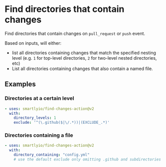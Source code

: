 # Find directories that contain changes

Find directories that contain changes on `pull_request` or `push` event.

Based on inputs, will either:

- list all directories containing changes that match the specified
  nesting level (e.g. `1` for top-level directories, `2` for two-level
  nested directories, etc)
- List all directories containing changes that also contain a named
  file.

## Examples

### Directories at a certain level

```yml
- uses: smartlyio/find-changes-action@v2
  with:
    directory_levels: 1
    exclude: '^(\.github($|\/.*))|(EXCLUDE_.*)'
```

### Directories containing a file

```yml
- uses: smartlyio/find-changes-action@v2
  with:
    directory_containing: "config.yml"
    # use the default exclude only omitting .github and subdirectories
```
